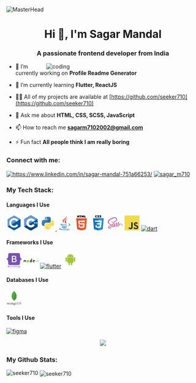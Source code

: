 ![MasterHead](https://1.bp.blogspot.com/-7A4WynwLsMw/XbBpCXG8fHI/AAAAAAAAMt4/uOa1bpLskYgrwGbllhSu2SDj_Mig8SXJQCLcBGAsYHQ/s1600/2000_600px.gif)
<h1 align="center">Hi 👋, I'm Sagar Mandal</h1>
<h3 align="center">A passionate frontend developer from India</h3>
<img align="right" alt="coding" width="400" src="https://i.pinimg.com/originals/f1/e7/34/f1e734f9cade86fe737a9aa404ad5677.gif">

- 🔭 I’m currently working on **Profile Readme Generator**

- 🌱 I’m currently learning **Flutter, ReactJS**

- 👨‍💻 All of my projects are available at [https://github.com/seeker710](https://github.com/seeker710)

- 💬 Ask me about **HTML, CSS, SCSS, JavaScript**

- 📫 How to reach me **sagarm7102002@gmail.com**

- ⚡ Fun fact **All people think I am really boring**

<h3 align="left">Connect with me:</h3>
<p align="left">
<a href="https://linkedin.com/in/https://www.linkedin.com/in/sagar-mandal-751a66253/" target="blank"><img align="center" src="https://raw.githubusercontent.com/rahuldkjain/github-profile-readme-generator/master/src/images/icons/Social/linked-in-alt.svg" alt="https://www.linkedin.com/in/sagar-mandal-751a66253/" height="30" width="40" /></a>
<a href="https://instagram.com/sagar_m710" target="blank"><img align="center" src="https://raw.githubusercontent.com/rahuldkjain/github-profile-readme-generator/master/src/images/icons/Social/instagram.svg" alt="sagar_m710" height="30" width="40" /></a>
</p>

<h3 align="left">My Tech Stack:</h3>
<h4 align = "left" >Languages I Use</h4 >
    <p align = "left" >
      <a href = "https://www.cprogramming.com/" target = "_blank" rel = "noreferrer" > <img src = "https://raw.githubusercontent.com/devicons/devicon/master/icons/c/c-original.svg" alt = "c" width = "40" height = "40" / ></a >
      <a href = "https://www.w3schools.com/cpp/" target = "_blank" rel = "noreferrer" > <img src = "https://raw.githubusercontent.com/devicons/devicon/master/icons/cplusplus/cplusplus-original.svg" alt = "cplusplus" width = "40" height = "40" / ></a >
      <a href = "https://www.python.org" target = "_blank" rel = "noreferrer"> <img src = "https://raw.githubusercontent.com/devicons/devicon/master/icons/python/python-original.svg" alt = "python" width = "40" height = "40"/> </a>
      <a href = "https://www.java.com" target = "_blank" rel = "noreferrer" > <img src = "https://raw.githubusercontent.com/devicons/devicon/master/icons/java/java-original.svg" alt = "java" width = "40" height = "40" / ></a >
      <a href = "https://www.w3.org/html/" target = "_blank" rel = "noreferrer" > <img src = "https://raw.githubusercontent.com/devicons/devicon/master/icons/html5/html5-original-wordmark.svg" alt = "html5" width = "40" height = "40" / ></a >
      <a href = "https://www.w3schools.com/css/" target = "_blank" rel = "noreferrer" > <img src = "https://raw.githubusercontent.com/devicons/devicon/master/icons/css3/css3-original-wordmark.svg" alt = "css3" width = "40" height = "40" / ></a >
      <a href = "https://sass-lang.com" target = "_blank" rel = "noreferrer" > <img src = "https://raw.githubusercontent.com/devicons/devicon/master/icons/sass/sass-original.svg" alt = "sass" width = "40" height = "40" / ></a >
      <a href = "https://developer.mozilla.org/en-US/docs/Web/JavaScript" target = "_blank" rel = "noreferrer" > <img src = "https://raw.githubusercontent.com/devicons/devicon/master/icons/javascript/javascript-original.svg" alt = "javascript" width = "40" height = "40" / ></a >
      <a href = "https://dart.dev" target = "_blank" rel = "noreferrer" > <img src = "https://www.vectorlogo.zone/logos/dartlang/dartlang-icon.svg" alt = "dart" width = "40" height = "40" / ></a > 
    </p>
<h4 align = "left">Frameworks I Use</h4>
    <p align = "left">
        <a href = "https://getbootstrap.com" target = "_blank" rel = "noreferrer" > <img src = "https://raw.githubusercontent.com/devicons/devicon/master/icons/bootstrap/bootstrap-plain-wordmark.svg" alt = "bootstrap" width = "40" height = "40" / ></a >
        <a href = "https://nodejs.org" target = "_blank" rel = "noreferrer" > <img src = "https://raw.githubusercontent.com/devicons/devicon/master/icons/nodejs/nodejs-original-wordmark.svg" alt = "nodejs" width = "40" height = "40" / ></a >
        <a href = "https://flutter.dev" target = "_blank" rel = "noreferrer" > <img src = "https://www.vectorlogo.zone/logos/flutterio/flutterio-icon.svg" alt = "flutter" width = "40" height = "40" / ></a >
        <a href = "https://developer.android.com" target = "_blank" rel = "noreferrer" > <img src = "https://raw.githubusercontent.com/devicons/devicon/master/icons/android/android-original-wordmark.svg" alt = "android" width = "40" height = "40" / ></a >
    </p>
<h4 align = "left">Databases I Use</h4>
    <p align = "left">
       <a href = "https://www.mongodb.com/" target = "_blank" rel = "noreferrer" > <img src = "https://raw.githubusercontent.com/devicons/devicon/master/icons/mongodb/mongodb-original-wordmark.svg" alt = "mongodb" width = "40" height = "40" / ></a > 
    </p>
<h4 align = "left">Tools I Use</h4>
    <p align = "left"> 
        <a href = "https://www.figma.com/" target = "_blank" rel = "noreferrer" > <img src = "https://www.vectorlogo.zone/logos/figma/figma-icon.svg" alt = "figma" width = "40" height = "40" / ></a >   
    </p>
<p align="center"><a href="https://git.io/streak-stats" target="_blank" rel="noreferrer"><img src="https://streak-stats.demolab.com?user=seeker710&theme=dark&date_format=M%20j%5B%2C%20Y%5D"></a></p>

<h3>My Github Stats:</h3>
<p><img align="left" src="https://github-readme-stats.vercel.app/api/top-langs?username=seeker710&show_icons=true&locale=en&layout=compact" alt="seeker710" /></p>
<p>&nbsp;<img align="center" src="https://github-readme-stats.vercel.app/api?username=seeker710&show_icons=true&locale=en" alt="seeker710" /></p>
